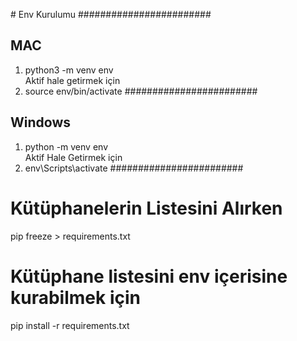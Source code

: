 # Env Kurulumu
########################
## MAC
1. python3 -m venv env <br>
Aktif hale getirmek için 
2. source env/bin/activate
########################
## Windows
1. python -m venv env <br>
Aktif Hale Getirmek için
2. env\Scripts\activate
########################
# Kütüphanelerin Listesini Alırken
pip freeze > requirements.txt
# Kütüphane listesini env içerisine kurabilmek için
pip install -r requirements.txt